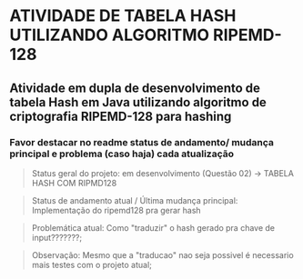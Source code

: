 <h1> ATIVIDADE DE TABELA HASH UTILIZANDO ALGORITMO RIPEMD-128</h1>
<h2> Atividade em dupla de desenvolvimento de tabela Hash em Java utilizando algoritmo de criptografia RIPEMD-128 para hashing</h2>
<h3>Favor destacar no readme status de andamento/ mudança principal e problema (caso haja) cada atualização</h3>

> Status geral do projeto: em desenvolvimento (Questão 02) -> TABELA HASH COM RIPMD128 

> Status de andamento atual / Última mudança principal: Implementação do ripemd128 pra gerar hash

> Problemática atual: Como "traduzir" o hash gerado pra chave de input???????;

> Observação: Mesmo que a "traducao" nao seja possivel é necessario mais testes com o projeto atual;
